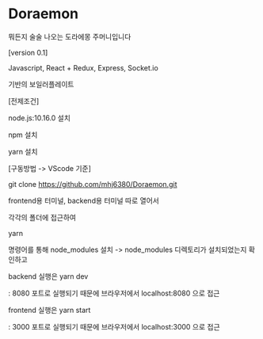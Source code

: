 # Doraemon
뭐든지 술술 나오는 도라에몽 주머니입니다

[version 0.1]

Javascript, React + Redux, Express, Socket.io

기반의 보일러플레이트




[전제조건]

node.js:10.16.0 설치

npm 설치

yarn 설치




[구동방법 -> VScode 기준]

git clone https://github.com/mhj6380/Doraemon.git

frontend용 터미널, backend용 터미널 따로 열어서

각각의 폴더에 접근하여 


yarn

명령어를 통해 node_modules 설치 -> node_modules 디렉토리가 설치되었는지 확인하고


backend 실행은 yarn dev

: 8080 포트로 실행되기 때문에 브라우저에서 localhost:8080 으로 접근


frontend 실행은 yarn start

: 3000 포트로 실행되기 때문에 브라우저에서 localhost:3000 으로 접근


 
